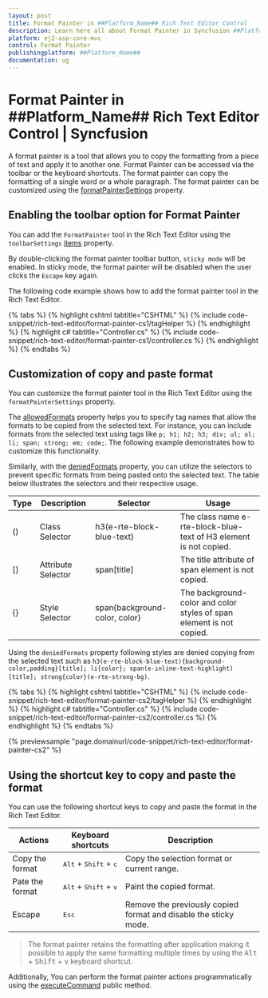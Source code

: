```yaml
---
layout: post
title: Format Painter in ##Platform_Name## Rich Text Editor Control
description: Learn here all about Format Painter in Syncfusion ##Platform_Name## Rich Text Editor Control of Syncfusion Essential JS 2 and more.
platform: ej2-asp-core-mvc
control: Format Painter
publishingplatform: ##Platform_Name##
documentation: ug
---
```


# Format Painter in ##Platform_Name## Rich Text Editor Control | Syncfusion

A format painter is a tool that allows you to copy the formatting from a piece of text and apply it to another one. Format Painter can be accessed via the toolbar or the keyboard shortcuts. The format painter can copy the formatting of a single word or a whole paragraph. The format painter can be customized using the [formatPainterSettings](https://help.syncfusion.com/cr/aspnetcore-js2/Syncfusion.EJ2.RichTextEditor.RichTextEditorFormatPainterSettings.html) property.

## Enabling the toolbar option for Format Painter

You can add the `FormatPainter` tool in the Rich Text Editor using the `toolbarSettings` [items](https://help.syncfusion.com/cr/aspnetcore-js2/Syncfusion.EJ2.RichTextEditor.RichTextEditorToolbarSettings.html#Syncfusion_EJ2_RichTextEditor_RichTextEditorToolbarSettings_Items) property.


By double-clicking the format painter toolbar button, `sticky mode` will be enabled. In sticky mode, the format painter will be disabled when the user clicks the `Escape` key again.

The following code example shows how to add the format painter tool in the Rich Text Editor.

{% tabs %}
{% highlight cshtml tabtitle="CSHTML" %}
{% include code-snippet/rich-text-editor/format-painter-cs1/tagHelper %}
{% endhighlight %}
{% highlight c# tabtitle="Controller.cs" %}
{% include code-snippet/rich-text-editor/format-painter-cs1/controller.cs %}
{% endhighlight %}
{% endtabs %}


## Customization of copy and paste format

You can customize the format painter tool in the Rich Text Editor using the `formatPainterSettings` property.

The [allowedFormats](https://help.syncfusion.com/cr/aspnetcore-js2/Syncfusion.EJ2.RichTextEditor.RichTextEditorFormatPainterSettings.html#Syncfusion_EJ2_RichTextEditor_RichTextEditorFormatPainterSettings_AllowedFormats) property helps you to specify tag names that allow the formats to be copied from the selected text. For instance, you can include formats from the selected text using tags like `p; h1; h2; h3; div; ul; ol; li; span; strong; em; code;`. The following example demonstrates how to customize this functionality.

Similarly, with the [deniedFormats](https://help.syncfusion.com/cr/aspnetcore-js2/Syncfusion.EJ2.RichTextEditor.RichTextEditorFormatPainterSettings.html#Syncfusion_EJ2_RichTextEditor_RichTextEditorFormatPainterSettings_DeniedFormats) property, you can utilize the selectors to prevent specific formats from being pasted onto the selected text. The table below illustrates the selectors and their respective usage.

| Type | Description        | Selector                                                | Usage                                                                  |
|------|--------------------|---------------------------------------------------------|------------------------------------------------------------------------|
| ()   | Class Selector     | h3(e-rte-block-blue-text)                               | The class name e-rte-block-blue-text of H3 element is not copied.      |
| []   | Attribute Selector | span\[title]                                            | The title attribute of span element is not copied.                     |
| {}   | Style Selector     | span{background-color, color}                           | The background-color and color styles of span element is not copied.   |

Using the `deniedFormats` property following styles are denied copying from the selected text such as `h3(e-rte-block-blue-text){background-color,padding}[title]; li{color}; span(e-inline-text-highlight)[title]; strong{color}(e-rte-strong-bg)`.

{% tabs %}
{% highlight cshtml tabtitle="CSHTML" %}
{% include code-snippet/rich-text-editor/format-painter-cs2/tagHelper %}
{% endhighlight %}
{% highlight c# tabtitle="Controller.cs" %}
{% include code-snippet/rich-text-editor/format-painter-cs2/controller.cs %}
{% endhighlight %}
{% endtabs %}

{% previewsample "page.domainurl/code-snippet/rich-text-editor/format-painter-cs2" %}

## Using the shortcut key to copy and paste the format

You can use the following shortcut keys to copy and paste the format in the Rich Text Editor.

| Actions               | Keyboard shortcuts                               | Description                                                     |
|-----------------------|--------------------------------------------------|-----------------------------------------------------------------|
| Copy the format       | <kbd>Alt</kbd> + <kbd>Shift</kbd> + <kbd>c</kbd> | Copy the selection format or current range.                     |
| Pate the format       | <kbd>Alt</kbd> + <kbd>Shift</kbd> + <kbd>v</kbd> | Paint the copied format.                                        |
| Escape                | <kbd>Esc</kbd>                                   | Remove the previously copied format and disable the sticky mode.|

> The format painter retains the formatting after application making it possible to apply the same formatting multiple times by using the <kbd>Alt</kbd> + <kbd>Shift</kbd> + <kbd>v</kbd> keyboard shortcut.

Additionally, You can perform the format painter actions programmatically using the [executeCommand](../exec-command/) public method.